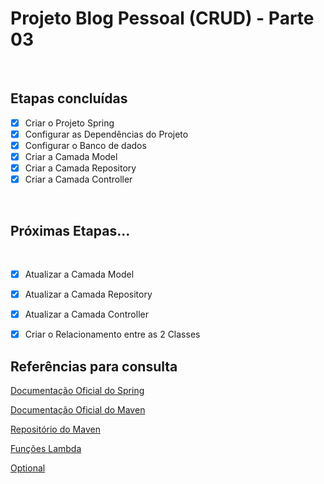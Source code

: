 <h1>Projeto Blog Pessoal (CRUD) - Parte 03</h1>

<br />

<h2>Etapas concluídas</h2>


- [x] Criar o Projeto Spring
- [x] Configurar as Dependências do Projeto
- [x] Configurar o Banco de dados
- [x] Criar a Camada Model
- [x] Criar a Camada Repository
- [x] Criar a Camada Controller

<br />

<h2>Próximas Etapas...</h2>

<br />


- [x] Atualizar a Camada Model
- [x] Atualizar a Camada Repository
- [x] Atualizar a Camada Controller
- [x] Criar o Relacionamento entre as 2 Classes



<h2>Referências para consulta</h2>



<a href="https://spring.io/" target="_blank">Documentação Oficial do Spring</a>

<a href="https://maven.apache.org/" target="_blank">Documentação Oficial do Maven</a>

<a href="https://mvnrepository.com/" target="_blank">Repositório do Maven</a>

<a href="https://blog.tecsinapse.com.br/stream-api-e-funções-lambda-no-java-8-9941e8ae95d8" target="_blank">Funções Lambda</a>

<a href="https://medium.com/@racc.costa/optional-no-java-8-e-no-java-9-7c52c4b797f1" target="_blank">Optional</a>

